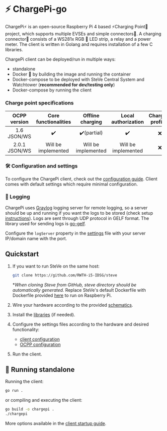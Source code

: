 # ⚡ ChargePi-go

ChargePi⚡ is an open-source Raspberry Pi 4 based ⚡Charging Point🔌 project, which supports multiple EVSEs and simple
connectors🔌. A charging connector🔌 consists of a WS281x RGB 🚥 LED strip, a relay and a power meter. The client is
written in Golang and requires installation of a few C libraries.

ChargePi client can be deployed/run in multiple ways:

- standalone
- Docker 🐳 by building the image and running the container
- Docker-compose to be deployed with SteVe Central System and Watchtower (**recommended for dev/testing only**)
- Docker-compose by running the client

### Charge point specifications

| OCPP version | Core functionalities | Offline charging | Local authorization | Charging profiles |
| :---:    | :---:    | :---:    |:---:    | :---:    |
| 1.6 JSON/WS | ✔️ | ✔️(partial) | ✔️ | ❌ |
| 2.0.1 JSON/WS | Will be implemented | Will be implemented | Will be implemented | ❌ |

### 🛠️ Configuration and settings

To configure the ChargePi client, check out the [configuration guide](/docs/client/configuration.md). Client comes with
default settings which require minimal configuration.

### 📑 Logging

ChargePi uses [Graylog](https://www.graylog.org/) logging server for remote logging, so a server should be up and
running if you want the logs to be stored (check setup [instructions](/docs/services/graylog.md)). Logs are sent through
UDP protocol in GELF format. The library used for sending logs is [go-gelf](https://github.com/Graylog2/go-gelf).

Configure the `logServer` property in the [settings](/configs/settings.json) file with your server IP/domain name with
the port.

## Quickstart

1. If you want to run SteVe on the same host:

   ```bash
   git clone https://github.com/RWTH-i5-IDSG/steve
   ```

   *_When cloning Steve from GitHub, steve directory should be automatically generated._
   Replace SteVe's default Dockerfile with Dockerfile provided [here](build/package/Steve.Dockerfile) to run on
   Raspberry Pi.

2. Wire your hardware according to the provided [schematics](/docs/hardware/hardware.md).

3. Install the [libraries](/docs/client/installing-libraries.md) (if needed).

4. Configure the settings files according to the hardware and desired functionality:
    - [client configuration](/docs/client/configuration.md)
    - [OCPP configuration](/docs/ocpp/ocpp-16.md)

5. Run the client.

## 🏃 Running standalone

Running the client:

   ```bash
   go run .
   ```

or compiling and executing the client:

   ```bash
   go build -o chargepi .
   ./chargepi
   ```

More options available in the [client startup guide](docs/client/running-the-client.md).